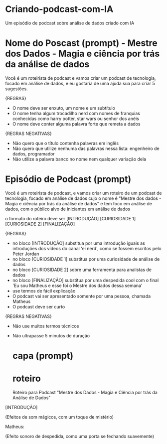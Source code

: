 # Criando-podcast-com-IA
Um episódio de podcast sobre análise de dados criado com IA

# Nome do Poscast (prompt) - Mestre dos Dados - Magia e ciência por trás da análise de dados

Você é um roteirista de podcast e vamos criar um podcast de tecnologia, focado em análise de dados, e eu gostaria de uma ajuda sua para criar 5 sugestões.

{REGRAS}

- O nome deve ser enxuto, um nome e um subtítulo
- O nome tenha algum trocadilho nerd com nomes de franquias conhecidas como harry potter, star wars ou senhor dos anéis
- O nome deve conter alguma palavra forte que remeta a dados

{REGRAS NEGATIVAS}

- Não quero que o título contenha palavras em inglês
- Não quero que utilize nenhuma das palavras nessa lista: engenheiro de dados, programador
- Não utilize a palavra banco no nome nem qualquer variação dela

# Episódio de Podcast (prompt)

Você é um roteirista de podcast, e vamos criar um  roteiro de um podcast de tecnologia, focado em análise de dados cujo o nome é "Mestre dos dados - Magia e ciência por trás da análise de dados" e tem foco em análise de dados,  com o público alvo de iniciantes em análise de dados

o formato do roteiro deve ser
[INTRODUÇÃO]
[CURIOSIDADE 1]
[CURIOSIDADE 2]
[FINALIZAÇÃO]

{REGRAS}

- no bloco [INTRODUÇÃO] substitua por uma introdução iguais as introduções dos vídeos do canal 'ei nerd', como se fossem escritos pelo Peter Jordan
- no bloco [CURIOSIDADE 1] substitua por uma curiosidade de análise de dados
- no bloco [CURIOSIDADE 2] sobre uma ferramenta para analistas de dados
- no bloco [FINALIZAÇÃO] substitua por uma despedida cool com o final 'Eu sou Matheus e esse foi o Mestre dos dados dessa semana'
- use termos de fácil explicação
- O podcast vai ser apresentado somente por uma pessoa, chamada Matheus
- O podcast deve ser curto

{REGRAS NEGATIVAS}

- Não use muitos termos técnicos
- Não ultrapasse 5 minutos de duração

  # capa (prompt)


  # roteiro
  Roteiro para Podcast "Mestre dos Dados - Magia e Ciência por trás da Análise de Dados"

[INTRODUÇÃO]

(Efeitos de som mágicos, com um toque de mistério)

Matheus:


(Efeito sonoro de despedida, como uma porta se fechando suavemente)
